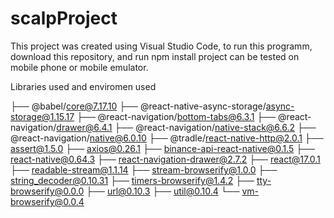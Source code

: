 # scalpProject


This project was created using Visual Studio Code, to run this programm, download this repository, 
and run npm install project can be tested on mobile phone or mobile emulator.

Libraries used and enviromen used

├── @babel/core@7.17.10
├── @react-native-async-storage/async-storage@1.15.17
├── @react-navigation/bottom-tabs@6.3.1
├── @react-navigation/drawer@6.4.1
├── @react-navigation/native-stack@6.6.2
├── @react-navigation/native@6.0.10
├── @tradle/react-native-http@2.0.1
├── assert@1.5.0
├── axios@0.26.1
├── binance-api-react-native@0.1.5
├── react-native@0.64.3
├── react-navigation-drawer@2.7.2
├── react@17.0.1
├── readable-stream@1.1.14
├── stream-browserify@1.0.0
├── string_decoder@0.10.31
├── timers-browserify@1.4.2
├── tty-browserify@0.0.0
├── url@0.10.3
├── util@0.10.4
└── vm-browserify@0.0.4
